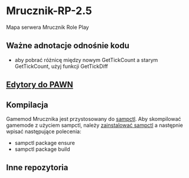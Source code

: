 # Mrucznik-RP-2.5
Mapa serwera Mrucznik Role Play

## Ważne adnotacje odnośnie kodu
- aby pobrać różnicę między nowym GetTickCount a starym GetTickCount, użyj funkcji GetTickDiff

## [Edytory do PAWN](IDE.md)

## Kompilacja
Gamemod Mrucznika jest przystosowany do [sampctl](https://github.com/Southclaws/sampctl).
Aby skompilować gamemode z użyciem sampctl, należy [zainstalować sampctl](https://github.com/Southclaws/sampctl/wiki/Windows) a następnie wpisać następujące polecenia:
- sampctl package ensure
- sampctl package build

## Inne repozytoria


